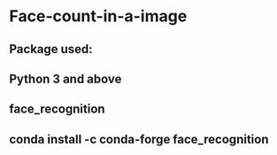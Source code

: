 # Face-count-in-a-image
## Package used:
## Python 3 and above
## face_recognition
## conda install -c conda-forge face_recognition
